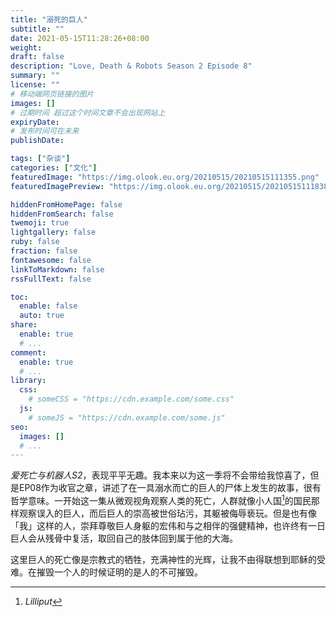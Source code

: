 ```yaml
---
title: "溺死的巨人"
subtitle: ""
date: 2021-05-15T11:28:26+08:00
weight: 
draft: false
description: "Love, Death & Robots Season 2 Episode 8"
summary: ""
license: ""
# 移动端网页链接的图片
images: []
# 过期时间 超过这个时间文章不会出现网站上
expiryDate: 
# 发布时间可在未来
publishDate: 

tags: ["杂谈"]
categories: ["文化"]
featuredImage: "https://img.olook.eu.org/20210515/20210515111355.png"
featuredImagePreview: "https://img.olook.eu.org/20210515/20210515111838.png"

hiddenFromHomePage: false
hiddenFromSearch: false
twemoji: true
lightgallery: false
ruby: false
fraction: false
fontawesome: false
linkToMarkdown: false
rssFullText: false

toc:
  enable: false
  auto: true
share:
  enable: true
  # ...
comment:
  enable: true
  # ...
library:
  css:
    # someCSS = "https://cdn.example.com/some.css"
  js:
    # someJS = "https://cdn.example.com/some.js"
seo:
  images: []
  # ...
---
```


<!--more-->

*爱死亡与机器人S2*，表现平平无趣。我本来以为这一季将不会带给我惊喜了，但是EP08作为收官之章，讲述了在一具溺水而亡的巨人的尸体上发生的故事，很有哲学意味。一开始这一集从微观视角观察人类的死亡，人群就像小人国[^小人国]的国民那样观察误入的巨人，而后巨人的崇高被世俗玷污，其躯被侮辱亵玩。但是也有像「我」这样的人，崇拜尊敬巨人身躯的宏伟和与之相伴的强健精神，也许终有一日巨人会从残骨中复活，取回自己的肢体回到属于他的大海。

这里巨人的死亡像是宗教式的牺牲，充满神性的光辉，让我不由得联想到耶稣的受难。在摧毁一个人的时候证明的是人的不可摧毁。

[^小人国]: *Lilliput*